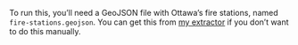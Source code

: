 To run this, you’ll need a GeoJSON file with Ottawa’s fire stations, named `fire-stations.geojson`. You can get this from [my extractor](https://github.com/lchski/ottawa-fire-stations/blob/master/extractor.R) if you don’t want to do this manually.